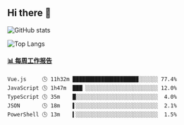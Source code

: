 ## Hi there 👋

![GitHub stats](https://github-readme-stats.orilight.top/api?username=orilights)

![Top Langs](https://github-readme-stats.orilight.top/api/top-langs/?username=orilights&layout=compact)

<!-- waka-box start -->
#### <a href="https://gist.github.com/92c8d5b388768c10efcba86e82b7c4fb" target="_blank">📊 每周工作报告</a>
```text
Vue.js     🕓 11h32m ████████████████████▉░░░░░░ 77.4%
JavaScript 🕓 1h47m  ███▏░░░░░░░░░░░░░░░░░░░░░░░ 12.0%
TypeScript 🕓 35m    █░░░░░░░░░░░░░░░░░░░░░░░░░░  4.0%
JSON       🕓 18m    ▌░░░░░░░░░░░░░░░░░░░░░░░░░░  2.1%
PowerShell 🕓 13m    ▍░░░░░░░░░░░░░░░░░░░░░░░░░░  1.5%
```
<!-- Powered by https://github.com/journey-ad/waka-box-go . -->
<!-- waka-box end -->
